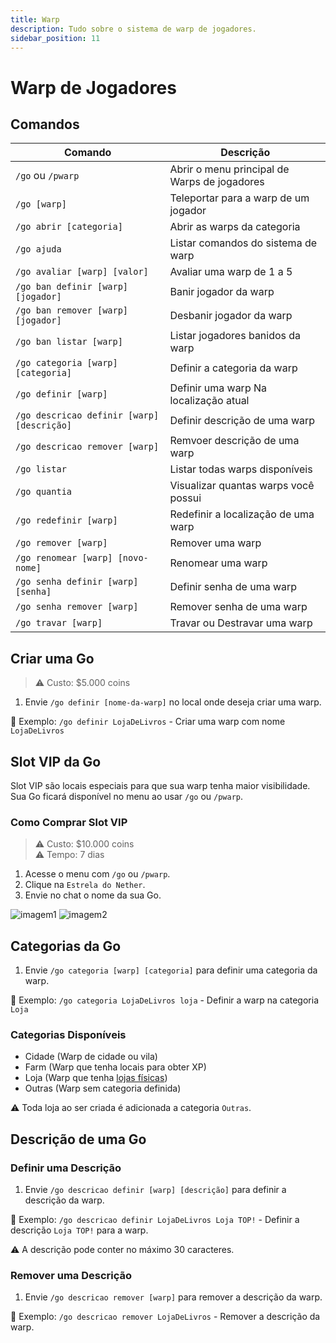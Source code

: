 ```yaml
---
title: Warp
description: Tudo sobre o sistema de warp de jogadores.
sidebar_position: 11
---
```


# Warp de Jogadores

## Comandos

| Comando | Descrição |
| ------- | --------- |
| `/go` ou `/pwarp` | Abrir o menu principal de Warps de jogadores |
| `/go [warp]` | Teleportar para a warp de um jogador |
| `/go abrir [categoria]` | Abrir as warps da categoria |
| `/go ajuda` | Listar comandos do sistema de warp |
| `/go avaliar [warp] [valor]` | Avaliar uma warp de 1 a 5 |
| `/go ban definir [warp] [jogador]` | Banir jogador da warp |
| `/go ban remover [warp] [jogador]` | Desbanir jogador da warp |
| `/go ban listar [warp]` | Listar jogadores banidos da warp |
| `/go categoria [warp] [categoria]` | Definir a categoria da warp | 
| `/go definir [warp]` | Definir uma warp Na localização atual |
| `/go descricao definir [warp] [descrição]` | Definir descrição de uma warp |
| `/go descricao remover [warp]` | Remvoer descrição de uma warp |
| `/go listar` | Listar todas warps disponíveis |
| `/go quantia` | Visualizar quantas warps você possui |
| `/go redefinir [warp]` | Redefinir a localização de uma warp |
| `/go remover [warp]` | Remover uma warp | 
| `/go renomear [warp] [novo-nome]` | Renomear uma warp | 
| `/go senha definir [warp] [senha]` | Definir senha de uma warp |
| `/go senha remover [warp]` | Remover senha de uma warp |
| `/go travar [warp]` | Travar ou Destravar uma warp |

## Criar uma Go

> ⚠️ Custo: $5.000 coins

1. Envie `/go definir [nome-da-warp]` no local onde deseja criar uma warp.

🎯 Exemplo: `/go definir LojaDeLivros` - Criar uma warp com nome `LojaDeLivros`

## Slot VIP da Go

Slot VIP são locais especiais para que sua warp tenha maior visibilidade.  
Sua Go ficará disponível no menu ao usar `/go` ou `/pwarp`.  

### Como Comprar Slot VIP

> ⚠️ Custo: $10.000 coins  
> ⚠️ Tempo: 7 dias

1. Acesse o menu com `/go` ou `/pwarp`.
2. Clique na `Estrela do Nether`.
3. Envie no chat o nome da sua Go.

![imagem1](https://i.imgur.com/GdzqfKg.png)
![imagem2](https://i.imgur.com/h2ZT97X.png)

## Categorias da Go

1. Envie `/go categoria [warp] [categoria]` para definir uma categoria da warp.

🎯 Exemplo: `/go categoria LojaDeLivros loja` - Definir a warp na categoria `Loja`

### Categorias Disponíveis

- Cidade (Warp de cidade ou vila)
- Farm (Warp que tenha locais para obter XP)
- Loja (Warp que tenha [lojas físicas](./lojas/jogador.md))
- Outras (Warp sem categoria definida)

⚠️ Toda loja ao ser criada é adicionada a categoria `Outras`.

## Descrição de uma Go

### Definir uma Descrição

1. Envie `/go descricao definir [warp] [descrição]` para definir a descrição da warp.

🎯 Exemplo: `/go descricao definir LojaDeLivros Loja TOP!` - Definir a descrição `Loja TOP!` para a warp.

⚠️ A descrição pode conter no máximo 30 caracteres.

### Remover uma Descrição

1. Envie `/go descricao remover [warp]` para remover a descrição da warp.

🎯 Exemplo: `/go descricao remover LojaDeLivros` - Remover a descrição da warp.
